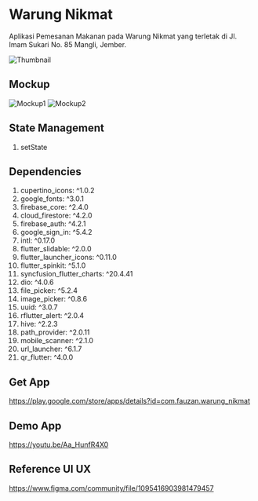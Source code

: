 # Warung Nikmat

Aplikasi Pemesanan Makanan pada Warung Nikmat yang terletak di Jl. Imam Sukari No. 85 Mangli, Jember.

![Thumbnail](https://user-images.githubusercontent.com/74108522/212615169-f39b84f0-0bdd-4535-9e05-d3fdefd71cb1.png)

## Mockup

![Mockup1](https://user-images.githubusercontent.com/74108522/212616326-9e8aed8d-b757-4252-bed1-42e7af76021c.png)
![Mockup2](https://user-images.githubusercontent.com/74108522/212616348-79e5149f-f73e-456d-a3b1-3c282fe95bd6.png)

## State Management

1. setState

## Dependencies

1.	cupertino_icons: ^1.0.2
2.	google_fonts: ^3.0.1
3.	firebase_core: ^2.4.0
4.	cloud_firestore: ^4.2.0
5.	firebase_auth: ^4.2.1
6.	google_sign_in: ^5.4.2
7.	intl: ^0.17.0
8.	flutter_slidable: ^2.0.0
9.	flutter_launcher_icons: ^0.11.0
10.	flutter_spinkit: ^5.1.0
11.	syncfusion_flutter_charts: ^20.4.41
12.	dio: ^4.0.6
13.	file_picker: ^5.2.4
14.	image_picker: ^0.8.6
15.	uuid: ^3.0.7
16.	rflutter_alert: ^2.0.4
17.	hive: ^2.2.3
18.	path_provider: ^2.0.11
19.	mobile_scanner: ^2.1.0
20.	url_launcher: ^6.1.7
21.	qr_flutter: ^4.0.0

## Get App

https://play.google.com/store/apps/details?id=com.fauzan.warung_nikmat

## Demo App

https://youtu.be/Aa_HunfR4X0

## Reference UI UX

https://www.figma.com/community/file/1095416903981479457
